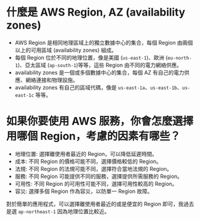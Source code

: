 # 什麼是 AWS Region, AZ (availability zones)

- AWS Region 是相同地理區域上的獨立數據中心的集合，每個 Region 由兩個以上的可用區域 (availability zones) 組成。
- 每個 Region 位於不同的地理位置，像是美國 (`us-east-1`)、歐洲 (`eu-north-1`)、亞太區域 (`ap-south-1`)等等，這些 Region 由不同的電力網絡供應。
- availability zones 是一個或多個數據中心的集合，每個 AZ 有自己的電力供應、網絡連接和物理設施。
- availability zones 有自己的區域代碼，像是 `us-east-1a`、`us-east-1b`、`us-east-1c` 等等。

# 如果你要使用 AWS 服務，你會怎麼選擇用哪個 Region，考慮的因素有哪些？

- 地理位置: 選擇離使用者最近的 Region，可以降低延遲時間。
- 成本: 不同 Region 的價格可能不同，選擇價格較低的 Region。
- 法規: 不同 Region 的法規可能不同，選擇符合當地法規的 Region。
- 服務: 不同 Region 可能提供不同的服務，選擇提供所需服務的 Region。
- 可用性: 不同 Region 的可用性可能不同，選擇可用性較高的 Region。
- 容災: 選擇多個 Region 作為容災，以防單一 Region 故障。

對於簡單的應用程式，可以選擇離使用者最近的或是便宜的 Region 即可，我過去是選 `ap-northeast-1` 因為地理位置比較近。
